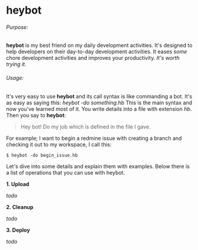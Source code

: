 # heybot

###### Purpose:

**heybot** is my best friend on my daily development activities. It's designed to help developers on their day-to-day development activities. It eases *some* chore development activities and improves your productivity. *It's worth trying it.*

###### Usage:

It's very easy to use **heybot** and its call syntax is like commanding a bot. It's as easy as saying this: *heybot -do something.hb* This is the main syntax and now you've learned most of it. You write details into a file with extension *hb*. Then you say to **heybot**:
	
> Hey bot! Do my job which is defined in the file I gave.
	
For example; I want to begin a redmine issue with creating a branch and checking it out to my workspace, I call this:
	
```
$ heybot -do begin_issue.hb
```

Let's dive into some details and explain them with examples. Below there is a list of operations that you can use with heybot.
	
**1. Upload** 

*todo*
	
**2. Cleanup**

*todo*
	
**3. Deploy**

*todo*
